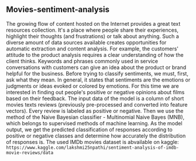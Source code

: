 ## Movies-sentiment-analysis
The growing flow of content hosted on the Internet provides a great text resources collection. It's a place where people share their experiences, highlight their thoughts (and frustrations) or talk about anything. Such a diverse amount of data sources available creates opportunities for automatic extraction and content analysis. For example, the customers' attitude to the product analysis requires a clear understanding of how the client thinks. Keywords and phrases commonly used in service conversations with customers can give an idea about the product or brand helpful for the business. 
Before trying to classify sentiments, we must, first, ask what they mean. In general, it states that sentiments are the emotions or judgments or ideas evoked or colored by emotions. For this time we are interested in finding out people's positive or negative opinions about films based on their feedback.
The input data of the model is a column of short movies texts reviews (previously pre-processed and converted into feature vectors). Every review is labeled as positive or negative. Then we use the method of the Naive Bayesian classifier - Multinomial Naive Bayes (MNB), which belongs to supervised methods of machine learning. 
As the model output, we get the predicted classification of responses according to positive or negative classes and determine how accurately the distribution of responses is. 
The used IMDb movies dataset is abvailable on kaggle:
```https://www.kaggle.com/lakshmi25npathi/sentiment-analysis-of-imdb-movie-reviews/data```
